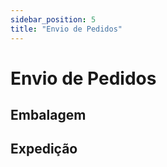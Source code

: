 ```yaml
---
sidebar_position: 5
title: "Envio de Pedidos"
---
```


# Envio de Pedidos

## Embalagem

## Expedição
